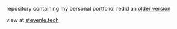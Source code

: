 repository containing my personal portfolio! redid an [older version](https://github.com/steeevin88/stevens-webpage)

view at [stevenle.tech](stevenle.tech)